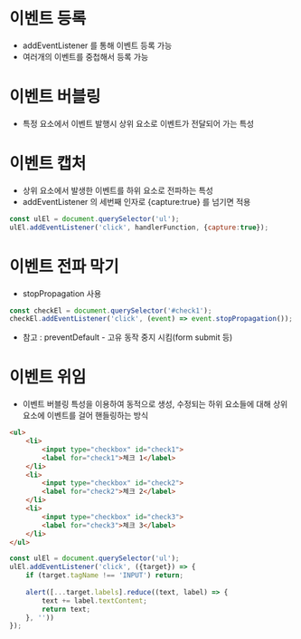 # 이벤트 등록
- addEventListener 를 통해 이벤트 등록 가능
- 여러개의 이벤트를 중첩해서 등록 가능

# 이벤트 버블링
- 특정 요소에서 이벤트 발행시 상위 요소로 이벤트가 전달되어 가는 특성

# 이벤트 캡처
- 상위 요소에서 발생한 이벤트를 하위 요소로 전파하는 특성
- addEventListener 의 세번째 인자로 {capture:true} 를 넘기면 적용
```javascript
const ulEl = document.querySelector('ul');
ulEl.addEventListener('click', handlerFunction, {capture:true});
```

# 이벤트 전파 막기
- stopPropagation 사용
```javascript
const checkEl = document.querySelector('#check1');
checkEl.addEventListener('click', (event) => event.stopPropagation());
```
- 참고 : preventDefault - 고유 동작 중지 시킴(form submit 등)

# 이벤트 위임
- 이벤트 버블링 특성을 이용하여 동적으로 생성, 수정되는 하위 요소들에 대해 상위 요소에 이벤트를 걸어 핸들링하는 방식

```html
<ul>
    <li>
        <input type="checkbox" id="check1">
        <label for="check1">체크 1</label>
    </li>
    <li>
        <input type="checkbox" id="check2">
        <label for="check2">체크 2</label>
    </li>
    <li>
        <input type="checkbox" id="check3">
        <label for="check3">체크 3</label>
    </li>
</ul>
```
```javascript
const ulEl = document.querySelector('ul');
ulEl.addEventListener('click', ({target}) => {        
    if (target.tagName !== 'INPUT') return;
    
    alert([...target.labels].reduce((text, label) => {
        text += label.textContent;
        return text;
    }, ''))
});
```